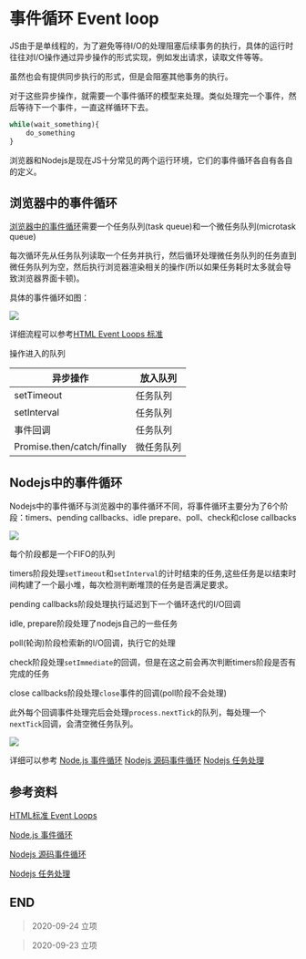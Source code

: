# 事件循环 Event loop

JS由于是单线程的，为了避免等待I/O的处理阻塞后续事务的执行，具体的运行时往往对I/O操作通过异步操作的形式实现，例如发出请求，读取文件等等。

虽然也会有提供同步执行的形式，但是会阻塞其他事务的执行。

对于这些异步操作，就需要一个事件循环的模型来处理。类似处理完一个事件，然后等待下一个事件，一直这样循环下去。

``` js
while(wait_something){
    do_something
}
```

浏览器和Nodejs是现在JS十分常见的两个运行环境，它们的事件循环各自有各自的定义。

## 浏览器中的事件循环

[浏览器中的事件循环](https://html.spec.whatwg.org/multipage/webappapis.html#event-loops)需要一个任务队列(task queue)和一个微任务队列(microtask queue)

每次循环先从任务队列读取一个任务并执行，然后循环处理微任务队列的任务直到微任务队列为空，然后执行浏览器渲染相关的操作(所以如果任务耗时太多就会导致浏览器界面卡顿)。

具体的事件循环如图：

![](https://blog-cdn.chenxiyuan.fun/2020-9-23/c13398a5-335d-4644-8d74-3542c1be9efe.png)

详细流程可以参考[HTML Event Loops 标准 ](https://html.spec.whatwg.org/multipage/webappapis.html#event-loop-processing-model)

操作进入的队列

|异步操作|放入队列|
|--|--|
|setTimeout|任务队列|
|setInterval|任务队列|
|事件回调|任务队列|
|Promise.then/catch/finally|微任务队列|

## Nodejs中的事件循环

Nodejs中的事件循环与浏览器中的事件循环不同，将事件循环主要分为了6个阶段：timers、pending callbacks、idle prepare、poll、check和close callbacks

![](https://blog-cdn.chenxiyuan.fun/2020-9-23/61a67c78-352e-4bd7-a520-c4b16c936ee6.png)

每个阶段都是一个FIFO的队列

timers阶段处理`setTimeout`和`setInterval`的计时结束的任务,这些任务是以结束时间构建了一个最小堆，每次检测判断堆顶的任务是否满足要求。

pending callbacks阶段处理执行延迟到下一个循环迭代的I/O回调

idle, prepare阶段处理了nodejs自己的一些任务

poll(轮询)阶段检索新的I/O回调，执行它的处理

check阶段处理`setImmediate`的回调，但是在这之前会再次判断timers阶段是否有完成的任务

close callbacks阶段处理`close`事件的回调(poll阶段不会处理)

此外每个回调事件处理完后会处理`process.nextTick`的队列，每处理一个`nextTick`回调，会清空微任务队列。

![](https://blog-cdn.chenxiyuan.fun/2020-9-24/cfa2cbb5-4535-4d46-bf6d-1d4490501b7d.png)

详细可以参考 [Node.js 事件循环](https://nodejs.org/zh-cn/docs/guides/event-loop-timers-and-nexttick/#what-is-the-event-loop) [Nodejs 源码事件循环](https://github.com/nodejs/node/blob/62443686d9cf0915186d696ba48a0ae1f4926625/deps/uv/src/win/core.c#L596) [Nodejs 任务处理](https://github.com/nodejs/node/blob/178e52a7ead2ef9ffb6eb5e17be167f17beb45a8/lib/internal/process/task_queues.js#L65)

## 参考资料

[HTML标准 Event Loops](https://html.spec.whatwg.org/multipage/webappapis.html#event-loops)

[Node.js 事件循环](https://nodejs.org/zh-cn/docs/guides/event-loop-timers-and-nexttick/#what-is-the-event-loop)

[Nodejs 源码事件循环](https://github.com/nodejs/node/blob/62443686d9cf0915186d696ba48a0ae1f4926625/deps/uv/src/win/core.c#L596)

[Nodejs 任务处理](https://github.com/nodejs/node/blob/178e52a7ead2ef9ffb6eb5e17be167f17beb45a8/lib/internal/process/task_queues.js#L65)


## END

>   2020-09-24  立项

>   2020-09-23  立项